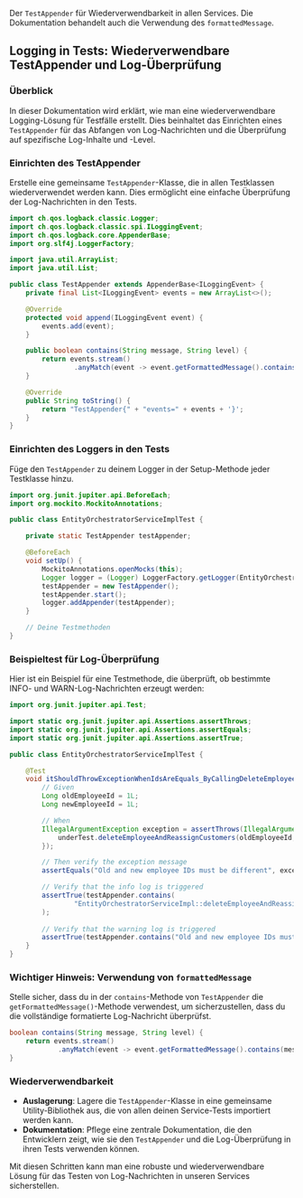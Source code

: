 Der `TestAppender` für Wiederverwendbarkeit in allen Services. Die Dokumentation behandelt auch die Verwendung des `formattedMessage`.

## Logging in Tests: Wiederverwendbare TestAppender und Log-Überprüfung

### Überblick
In dieser Dokumentation wird erklärt, wie man eine wiederverwendbare Logging-Lösung für Testfälle erstellt. Dies beinhaltet das Einrichten eines `TestAppender` für das Abfangen von Log-Nachrichten und die Überprüfung auf spezifische Log-Inhalte und -Level.

### Einrichten des TestAppender

Erstelle eine gemeinsame `TestAppender`-Klasse, die in allen Testklassen wiederverwendet werden kann. Dies ermöglicht eine einfache Überprüfung der Log-Nachrichten in den Tests.

```java
import ch.qos.logback.classic.Logger;
import ch.qos.logback.classic.spi.ILoggingEvent;
import ch.qos.logback.core.AppenderBase;
import org.slf4j.LoggerFactory;

import java.util.ArrayList;
import java.util.List;

public class TestAppender extends AppenderBase<ILoggingEvent> {
    private final List<ILoggingEvent> events = new ArrayList<>();

    @Override
    protected void append(ILoggingEvent event) {
        events.add(event);
    }

    public boolean contains(String message, String level) {
        return events.stream()
                .anyMatch(event -> event.getFormattedMessage().contains(message) && event.getLevel().toString().equals(level));
    }

    @Override
    public String toString() {
        return "TestAppender{" + "events=" + events + '}';
    }
}
```

### Einrichten des Loggers in den Tests

Füge den `TestAppender` zu deinem Logger in der Setup-Methode jeder Testklasse hinzu.

```java
import org.junit.jupiter.api.BeforeEach;
import org.mockito.MockitoAnnotations;

public class EntityOrchestratorServiceImplTest {

    private static TestAppender testAppender;

    @BeforeEach
    void setUp() {
        MockitoAnnotations.openMocks(this);
        Logger logger = (Logger) LoggerFactory.getLogger(EntityOrchestratorServiceImpl.class);
        testAppender = new TestAppender();
        testAppender.start();
        logger.addAppender(testAppender);
    }

    // Deine Testmethoden
}
```

### Beispieltest für Log-Überprüfung

Hier ist ein Beispiel für eine Testmethode, die überprüft, ob bestimmte INFO- und WARN-Log-Nachrichten erzeugt werden:

```java
import org.junit.jupiter.api.Test;

import static org.junit.jupiter.api.Assertions.assertThrows;
import static org.junit.jupiter.api.Assertions.assertEquals;
import static org.junit.jupiter.api.Assertions.assertTrue;

public class EntityOrchestratorServiceImplTest {

    @Test
    void itShouldThrowExceptionWhenIdsAreEquals_ByCallingDeleteEmployeeAndReassignCustomers() {
        // Given
        Long oldEmployeeId = 1L;
        Long newEmployeeId = 1L;

        // When
        IllegalArgumentException exception = assertThrows(IllegalArgumentException.class, () -> {
            underTest.deleteEmployeeAndReassignCustomers(oldEmployeeId, newEmployeeId);
        });

        // Then verify the exception message
        assertEquals("Old and new employee IDs must be different", exception.getMessage());

        // Verify that the info log is triggered
        assertTrue(testAppender.contains(
                "EntityOrchestratorServiceImpl::deleteEmployeeAndReassignCustomers employeeId: 1, newEmployeeId: 1", "INFO")
        );
        
        // Verify that the warning log is triggered
        assertTrue(testAppender.contains("Old and new employee IDs must be different", "WARN"));
    }
}
```

### Wichtiger Hinweis: Verwendung von `formattedMessage`

Stelle sicher, dass du in der `contains`-Methode von `TestAppender` die `getFormattedMessage()`-Methode verwendest, um sicherzustellen, dass du die vollständige formatierte Log-Nachricht überprüfst.

```java
boolean contains(String message, String level) {
    return events.stream()
            .anyMatch(event -> event.getFormattedMessage().contains(message) && event.getLevel().toString().equals(level));
}
```

### Wiederverwendbarkeit

- **Auslagerung**: Lagere die `TestAppender`-Klasse in eine gemeinsame Utility-Bibliothek aus, die von allen deinen Service-Tests importiert werden kann.
- **Dokumentation**: Pflege eine zentrale Dokumentation, die den Entwicklern zeigt, wie sie den `TestAppender` und die Log-Überprüfung in ihren Tests verwenden können.

Mit diesen Schritten kann man eine robuste und wiederverwendbare Lösung für das Testen von Log-Nachrichten in unseren Services sicherstellen.
